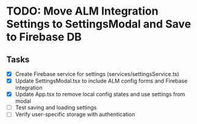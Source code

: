 # TODO: Move ALM Integration Settings to SettingsModal and Save to Firebase DB

## Tasks
- [x] Create Firebase service for settings (services/settingsService.ts)
- [x] Update SettingsModal.tsx to include ALM config forms and Firebase integration
- [x] Update App.tsx to remove local config states and use settings from modal
- [ ] Test saving and loading settings
- [ ] Verify user-specific storage with authentication
